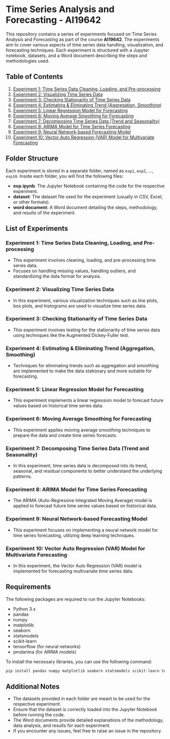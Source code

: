 # Time Series Analysis and Forecasting - AI19642

This repository contains a series of experiments focused on Time Series Analysis and Forecasting as part of the course **AI19642**. The experiments aim to cover various aspects of time series data handling, visualization, and forecasting techniques. Each experiment is structured with a Jupyter notebook, datasets, and a Word document describing the steps and methodologies used.

## Table of Contents

1. [Experiment 1: Time Series Data Cleaning, Loading, and Pre-processing](#experiment-1)
2. [Experiment 2: Visualizing Time Series Data](#experiment-2)
3. [Experiment 3: Checking Stationarity of Time Series Data](#experiment-3)
4. [Experiment 4: Estimating & Eliminating Trend (Aggregation, Smoothing)](#experiment-4)
5. [Experiment 5: Linear Regression Model for Forecasting](#experiment-5)
6. [Experiment 6: Moving Average Smoothing for Forecasting](#experiment-6)
7. [Experiment 7: Decomposing Time Series Data (Trend and Seasonality)](#experiment-7)
8. [Experiment 8: ARIMA Model for Time Series Forecasting](#experiment-8)
9. [Experiment 9: Neural Network-based Forecasting Model](#experiment-9)
10. [Experiment 10: Vector Auto Regression (VAR) Model for Multivariate Forecasting](#experiment-10)

## Folder Structure

Each experiment is stored in a separate folder, named as `exp1`, `exp2`, ..., `exp10`. Inside each folder, you will find the following files:

- **exp.ipynb**: The Jupyter Notebook containing the code for the respective experiment.
- **dataset**: The dataset file used for the experiment (usually in CSV, Excel, or other formats).
- **word document**: A Word document detailing the steps, methodology, and results of the experiment.

## List of Experiments

### Experiment 1: Time Series Data Cleaning, Loading, and Pre-processing
- This experiment involves cleaning, loading, and pre-processing time series data.
- Focuses on handling missing values, handling outliers, and standardizing the data format for analysis.

### Experiment 2: Visualizing Time Series Data
- In this experiment, various visualization techniques such as line plots, box plots, and histograms are used to visualize time series data.

### Experiment 3: Checking Stationarity of Time Series Data
- This experiment involves testing for the stationarity of time series data using techniques like the Augmented Dickey-Fuller test.

### Experiment 4: Estimating & Eliminating Trend (Aggregation, Smoothing)
- Techniques for eliminating trends such as aggregation and smoothing are implemented to make the data stationary and more suitable for forecasting.

### Experiment 5: Linear Regression Model for Forecasting
- This experiment implements a linear regression model to forecast future values based on historical time series data.

### Experiment 6: Moving Average Smoothing for Forecasting
- This experiment applies moving average smoothing techniques to prepare the data and create time series forecasts.

### Experiment 7: Decomposing Time Series Data (Trend and Seasonality)
- In this experiment, time series data is decomposed into its trend, seasonal, and residual components to better understand the underlying patterns.

### Experiment 8: ARIMA Model for Time Series Forecasting
- The ARIMA (Auto-Regressive Integrated Moving Average) model is applied to forecast future time series values based on historical data.

### Experiment 9: Neural Network-based Forecasting Model
- This experiment focuses on implementing a neural network model for time series forecasting, utilizing deep learning techniques.

### Experiment 10: Vector Auto Regression (VAR) Model for Multivariate Forecasting
- In this experiment, the Vector Auto Regression (VAR) model is implemented for forecasting multivariate time series data.

## Requirements

The following packages are required to run the Jupyter Notebooks:

- Python 3.x
- pandas
- numpy
- matplotlib
- seaborn
- statsmodels
- scikit-learn
- tensorflow (for neural networks)
- pmdarima (for ARIMA models)

To install the necessary libraries, you can use the following command:

```bash
pip install pandas numpy matplotlib seaborn statsmodels scikit-learn tensorflow pmdarima
```
## Additional Notes
- The datasets provided in each folder are meant to be used for the respective experiment.
- Ensure that the dataset is correctly loaded into the Jupyter Notebook before running the code.
- The Word documents provide detailed explanations of the methodology, data analysis, and results for each experiment.
- If you encounter any issues, feel free to raise an issue in the repository.
